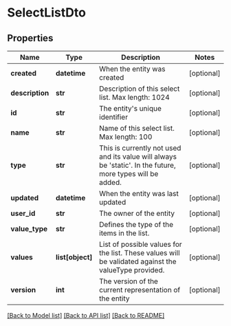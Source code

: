 # SelectListDto

## Properties
Name | Type | Description | Notes
------------ | ------------- | ------------- | -------------
**created** | **datetime** | When the entity was created | [optional] 
**description** | **str** | Description of this select list. Max length: 1024 | [optional] 
**id** | **str** | The entity&#39;s unique identifier | [optional] 
**name** | **str** | Name of this select list. Max length: 100 | [optional] 
**type** | **str** | This is currently not used and its value will always be &#39;static&#39;. In the future, more types will be added. | [optional] 
**updated** | **datetime** | When the entity was last updated | [optional] 
**user_id** | **str** | The owner of the entity | [optional] 
**value_type** | **str** | Defines the type of the items in the list. | [optional] 
**values** | **list[object]** | List of possible values for the list. These values will be validated against the valueType provided. | [optional] 
**version** | **int** | The version of the current representation of the entity | [optional] 

[[Back to Model list]](../README.md#documentation-for-models) [[Back to API list]](../README.md#documentation-for-api-endpoints) [[Back to README]](../README.md)


